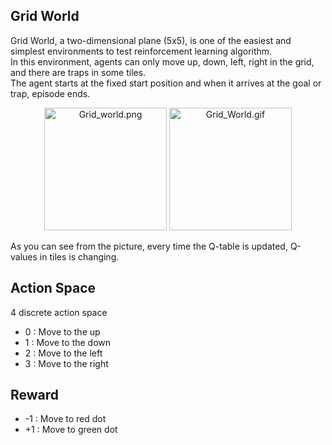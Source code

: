 ## Grid World

Grid World, a two-dimensional plane (5x5), is one of the easiest and simplest environments to test reinforcement learning algorithm.  
 In this environment, agents can only move up, down, left, right in the grid, and there are traps in some tiles.  
The agent starts at the fixed start position and when it arrives at the goal or trap, episode ends.

<p style="text-align:center;">
    <img style="max-width:49%; height:14em" src="/SAIDA_RL/assets/image/Grid_world.PNG" alt="Grid_world.png">
    <img style="max-width:49%; height:14em" src="/SAIDA_RL/assets/image/Grid_World.gif" alt="Grid_World.gif">
</p>

As you can see from the picture, every time the Q-table is updated, Q-values in tiles is changing.

## Action Space

4 discrete action space

- 0 : Move to the up 
- 1 : Move to the down
- 2 : Move to the left
- 3 : Move to the right

## Reward

- -1 : Move to red dot
- +1 : Move to green dot

